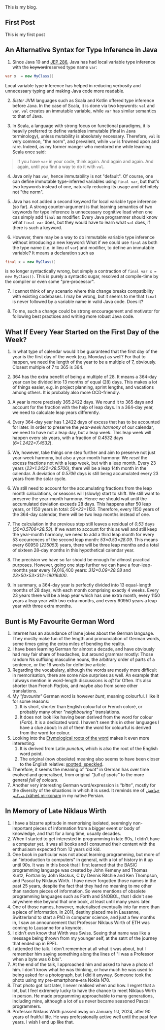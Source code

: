 
This is my blog.

## First Post

This is my first post


## An Alternative Syntax for Type Inference in Java

1. Since Java 10 and [JEP 286](https://openjdk.org/jeps/286), Java has had local variable type inference with the ~~keyword~~reserved type name `var`:
```java
var x  = new MyClass()
```
Local variable type inference has helped in reducing verbosity and unnecessary typing and making Java code more readable. 

2. _Sister_ JVM languages such as Scala and Kotlin offered type inference before Java. In the case of Scala, it is done via two keywords: `val` and `var`. `val` creates an immutable variable, while `var` has similar semantics to that of Java. 

3. In Scala, a language with strong focus on functional paradigms, it is heavily preferred to define variables immutable (final in Java terminology), unless mutability is absolutely necessary. Therefore, `val` is very common, "the norm", and prevalent, while `var` is frowned upon and rare. Indeed, as my former manger who mentored me while learning Scala once said: 
> If you have `var` in your code, think again. And again and again. And again, until you find a way to do it with `val`.

4. Java only has `var`, hence immutability is not "default". Of course, one can define immutable type-inferred variables using `final var`, but that's two keywords instead of one, naturally reducing its usage and definitely not "the norm".

5. Java has not added a second keyword for local variable type inference (so far). A strong counter-argument is that learning semantics of two keywords for type inference is unnecessary cognitive load when one cas simply add `final` as modifier: Every Java programmer should know what `final var` does, but they would have to learn what `val` does, if there is such a keyword.  

6. However, there may be a way to do immutable variable type inference without introducing a new keyword: What if we could use `final` as both the type name (i.e. in lieu of `var`) and modifier, to define an immutable variable? It means a declaration such as 
```java
final x = new MyClass()
```
is no longer syntactically wrong, but simply a contraction of `final var x = new MyClass()`. This is purely a syntactic sugar, resolved at compile-time by the compiler or even some "pre-processor".

7. I cannot think of any scenario where this change breaks compatibility with existing codebases. I may be wrong, but it seems to me that `final` is never followed by a variable name in valid Java code. Does it?

8. To me, such a change could be strong encouragement and motivator for following best practices and writing more robust Java code.

## What If Every Year Started on the First Day of the Week?

1. In what type of calendar would it be guaranteed that the first day of the year is the first day of the week (e.g. Monday) as well? For that to happen, we need the length of the year to be a multiple of 7, obviously. Closest multiple of 7 to 365 is 364.

2. 364 has the extra benefit of being a multiple of 28. It means a 364-day year can be divided into 13 months of equal (28) days. This makes a lot of things easier, e.g. in project planning, sprint lengths, and vacations among others. It is probably also more OCD-friendly.

3. A year is more precisely 365.2422 days. We round it to 365 days and account for the fraction with the help of leap days. In a 364-day year, we need to calculate leap years differently.

4. Every 364-day year has 1.2422 days of excess that has to be accounted for later. In order to preserve the _year-week harmony_ of our calendar, we need to have not a leap day, but a leap week. This leap week will happen every six years, with a fraction of _0.4532_ days (_6×1.2422=7.4532_).

5. We, however, take things one step further and aim to preserve not just year-week harmony, but also a year-month harmony: We _reset_ the excess fractions not with a leap week, but with a leap month. Every 23 years (_23×1.2422=28.5706_), there will be a leap 14th month in the calendar. A deviation of _0.5706_ days is still being accumulated every 23 years from the solar cycle. 

6. We still need to account for the accumulating fractions from the leap month calculations, or seasons will (slowly) start to shift. We still want to preserve the year-month harmony. Hence we should wait until the accumulated deviation exceeds 28 days. This happens after 50 leap years, or 1150 years in total: _50×23=1150_. Therefore, every 1150 years of the 364-day calendar, there will be two leap months instead of one. 

7. The calculation in the previous step still leaves a residual of _0.53_ days (_50×0.5706=28.53_). If we want to account for this as well and still keep the year-month harmony, we need to add a third leap month for every 53 occurrences of the second leap month: _53×0.53=28.09_. This means every 60950 (_23*50*53_) years, there will be three leap months and a total of sixteen 28-day months in this hypothetical calendar year.

8. The precision we have so far should be enough for ~~all~~most practical purposes. However, going one step further we can have a four-leap-months year every 19,016,400 years: _312×0.09=28.08_ and _23×50×53×312=19016400_.

9. In summary, a 364-day year is perfectly divided into 13 equal-length months of 28 days, with each month comprising exactly 4 weeks. Every 23 years there will be a leap year which has one extra month, every 1150 years a leap year with two extra months, and every 60950 years a leap year with three extra months.

## Bunt is My Favourite German Word

1. Internet has an abundance of lame jokes about the German language. They mostly make fun of the length and pronunciation of German words, some times going the extra miles of bending the reality.
2. I have been learning German for almost a decade, and have obviously had may fair share of headaches, but around grammar mostly: Those random Ns suffixing masculine nouns, the arbitrary order of parts of a sentence, or the 16 words for definitive article. 
3. Regarding the vocabulary, although the words are mostly more difficult in memorisation, there are some nice surprises as well. An example that I always mention in word-length discussions is _oft_ for Often. It's also shorter than French _Parfois_, and maybe also from some other translations. 
4. My _"favourite"_ German word is however _bunt_, meaning colourful. I like it for some reasons:
   1. It is short, shorter than English colourful or French coloré, or probably many other _"neighbouring"_ translations.
   2. It does not look like having been derived from the word for colour (_Farb_). It is a dedicated word. I haven't seen this in other languages I have a clue about: In all of them the word for colourful is derived from the word for colour.
5. Looking into the [Etymological roots of the word](https://en.wiktionary.org/wiki/bunt#German) makes it even more interesting:
   1.  It is derived from Latin _punctus_, which is also the root of the English word point. 
   2.  The original (now obsolete) meaning also seems to have been closer to the English relative: [spotted; speckled](https://en.wiktionary.org/wiki/bunt#Adjective).
6. Therefore, it seems the meaning of _"bunt"_ in German has over time evolved and generalised, from original _"full of spots"_ to the more general _full of colours_.
7. Another very interesting German word/expression is _"bitte"_, mostly for the diversity of the situations in which it is used. It reminds me of [خواهش می‌کنم
/xâheš mi-konam](https://en.wiktionary.org/wiki/%D8%AE%D9%88%D8%A7%D9%87%D8%B4_%D9%85%DB%8C%E2%80%8C%DA%A9%D9%86%D9%85) in my native Persian. 


## In Memory of Late Niklaus Wirth

1. I have a bizarre aptitude in memorising isolated, seemingly non-important pieces of information from a bigger event or body of knowledge, and that for a long time, usually decades.
2. When I started to get interested in programming in late 90s, I didn't have a computer yet. It was all books and I consumed their content with the enthusiasm expected from 12 years old kid.
3. One book in particular was not about learning programming, but more of an "introduction to computers" in general, with a lot of history in it up until 90s. It was in this book that I first learned that the BASIC programming language was created by John Kemeny and Thomas Kurtz, Fortran by John Backus, C by Dennis Ritchie and Ken Thompson, and Pascal by Niklaus Wirth. I have never forgotten those names in the past 25 years, despite the fact that they had no meaning to me other than random pieces of information. So were mentions of obsolete programming languages such as Forth and SNOBOL, that I didn't see anywhere else beyond that one book, at least until many years later.   
4. One of those names, however, materialised eventually into far more than a piece of information. In 2011, destiny placed me in Lausanne, Switzerland to start a PhD in computer science, and just a few months in, I saw an announcement that Professor Niklaus Wirth of ETH was coming to Lausanne for a keynote. 
4. I didn't evn know that Wirth was Swiss. Seeing that name was like a message being thrown from my younger self, at the satrt of the journey that ended up in EPFL.
5. I attended the talk. I don't remember at all what it was about, but I remember him saying something along the lines of "I was a Professor when a byte was 6 bits". 
6. At the end of the talk, I approached him and asked to have a photo of him. I don't know what he was thinking, or how much he was used to being asked for a photograph, but I did it anyway. Someone took the photo using my pre-smartphone-era Nokia N70.
7. That photo got lost later, I never realised when and how. I regret that a lot, but I feel extremely lucky to have the chance to meet Niklaus Wirth in person. He made programming approachable to many generations, including mine, although a lot of us never became seasoned Pascal programmers. 
8. Professor Niklaus Wirth passed away on January 1st, 2024, after 90 years of fruitful life. He was professionally active well until the past few years. I wish I end up like that.